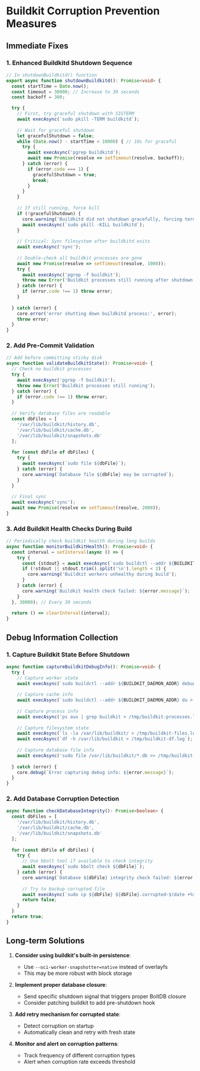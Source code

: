 # Buildkit Corruption Prevention Measures

## Immediate Fixes

### 1. Enhanced Buildkitd Shutdown Sequence
```typescript
// In shutdownBuildkitd() function
export async function shutdownBuildkitd(): Promise<void> {
  const startTime = Date.now();
  const timeout = 30000; // Increase to 30 seconds
  const backoff = 300;

  try {
    // First, try graceful shutdown with SIGTERM
    await execAsync(`sudo pkill -TERM buildkitd`);
    
    // Wait for graceful shutdown
    let gracefulShutdown = false;
    while (Date.now() - startTime < 10000) { // 10s for graceful
      try {
        await execAsync('pgrep buildkitd');
        await new Promise(resolve => setTimeout(resolve, backoff));
      } catch (error) {
        if (error.code === 1) {
          gracefulShutdown = true;
          break;
        }
      }
    }
    
    // If still running, force kill
    if (!gracefulShutdown) {
      core.warning('Buildkitd did not shutdown gracefully, forcing termination');
      await execAsync(`sudo pkill -KILL buildkitd`);
    }
    
    // Critical: Sync filesystem after buildkitd exits
    await execAsync('sync');
    
    // Double-check all buildkit processes are gone
    await new Promise(resolve => setTimeout(resolve, 1000));
    try {
      await execAsync('pgrep -f buildkit');
      throw new Error('Buildkit processes still running after shutdown');
    } catch (error) {
      if (error.code !== 1) throw error;
    }
    
  } catch (error) {
    core.error('error shutting down buildkitd process:', error);
    throw error;
  }
}
```

### 2. Add Pre-Commit Validation
```typescript
// Add before committing sticky disk
async function validateBuildkitState(): Promise<void> {
  // Check no buildkit processes
  try {
    await execAsync('pgrep -f buildkit');
    throw new Error('Buildkit processes still running');
  } catch (error) {
    if (error.code !== 1) throw error;
  }
  
  // Verify database files are readable
  const dbFiles = [
    '/var/lib/buildkit/history.db',
    '/var/lib/buildkit/cache.db',
    '/var/lib/buildkit/snapshots.db'
  ];
  
  for (const dbFile of dbFiles) {
    try {
      await execAsync(`sudo file ${dbFile}`);
    } catch (error) {
      core.warning(`Database file ${dbFile} may be corrupted`);
    }
  }
  
  // Final sync
  await execAsync('sync');
  await new Promise(resolve => setTimeout(resolve, 2000));
}
```

### 3. Add Buildkit Health Checks During Build
```typescript
// Periodically check buildkit health during long builds
async function monitorBuildkitHealth(): Promise<void> {
  const interval = setInterval(async () => {
    try {
      const {stdout} = await execAsync(`sudo buildctl --addr ${BUILDKIT_DAEMON_ADDR} debug workers`);
      if (!stdout || stdout.trim().split('\n').length < 2) {
        core.warning('Buildkit workers unhealthy during build');
      }
    } catch (error) {
      core.warning(`Buildkit health check failed: ${error.message}`);
    }
  }, 30000); // Every 30 seconds
  
  return () => clearInterval(interval);
}
```

## Debug Information Collection

### 1. Capture Buildkit State Before Shutdown
```typescript
async function captureBuildkitDebugInfo(): Promise<void> {
  try {
    // Capture worker state
    await execAsync(`sudo buildctl --addr ${BUILDKIT_DAEMON_ADDR} debug workers > /tmp/buildkit-workers.log`);
    
    // Capture cache info
    await execAsync(`sudo buildctl --addr ${BUILDKIT_DAEMON_ADDR} du > /tmp/buildkit-du.log`);
    
    // Capture process info
    await execAsync('ps aux | grep buildkit > /tmp/buildkit-processes.log');
    
    // Capture filesystem state
    await execAsync(`ls -la /var/lib/buildkit/ > /tmp/buildkit-files.log`);
    await execAsync(`df -h /var/lib/buildkit > /tmp/buildkit-df.log`);
    
    // Capture database file info
    await execAsync('sudo file /var/lib/buildkit/*.db >> /tmp/buildkit-files.log');
    
  } catch (error) {
    core.debug(`Error capturing debug info: ${error.message}`);
  }
}
```

### 2. Add Database Corruption Detection
```typescript
async function checkDatabaseIntegrity(): Promise<boolean> {
  const dbFiles = [
    '/var/lib/buildkit/history.db',
    '/var/lib/buildkit/cache.db', 
    '/var/lib/buildkit/snapshots.db'
  ];
  
  for (const dbFile of dbFiles) {
    try {
      // Use bbolt tool if available to check integrity
      await execAsync(`sudo bbolt check ${dbFile}`);
    } catch (error) {
      core.warning(`Database ${dbFile} integrity check failed: ${error.message}`);
      
      // Try to backup corrupted file
      await execAsync(`sudo cp ${dbFile} ${dbFile}.corrupted-$(date +%s)`);
      return false;
    }
  }
  return true;
}
```

## Long-term Solutions

1. **Consider using buildkit's built-in persistence**:
   - Use `--oci-worker-snapshotter=native` instead of overlayfs
   - This may be more robust with block storage

2. **Implement proper database closure**:
   - Send specific shutdown signal that triggers proper BoltDB closure
   - Consider patching buildkit to add pre-shutdown hook

3. **Add retry mechanism for corrupted state**:
   - Detect corruption on startup
   - Automatically clean and retry with fresh state

4. **Monitor and alert on corruption patterns**:
   - Track frequency of different corruption types
   - Alert when corruption rate exceeds threshold